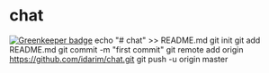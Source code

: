 # chat

[![Greenkeeper badge](https://badges.greenkeeper.io/idarim/chat.svg)](https://greenkeeper.io/)
echo "# chat" >> README.md
git init
git add README.md
git commit -m "first commit"
git remote add origin https://github.com/idarim/chat.git
git push -u origin master

